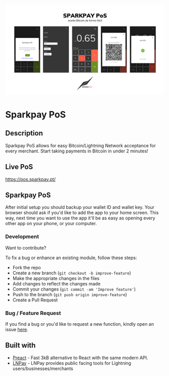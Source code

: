 # ![SparkpayPoS](media/SPARKPAY&#32;PoS.png)
# Sparkpay PoS

## Description

Sparkpay PoS allows for easy Bitcoin/Lightning Network acceptance for every merchant. Start taking payments in Bitcoin in under 2 minutes!

## Live PoS

https://pos.sparkpay.pt/

## Sparkpay PoS

After initial setup you should backup your wallet ID and wallet key. Your browser should ask if you'd like to add the app to your home screen. This way, next time you want to use the app it'll be as easy as opening every other app on your phone, or your computer.

### Development

Want to contribute?

To fix a bug or enhance an existing module, follow these steps:

- Fork the repo
- Create a new branch (`git checkout -b improve-feature`)
- Make the appropriate changes in the files
- Add changes to reflect the changes made
- Commit your changes (`git commit -am 'Improve feature'`)
- Push to the branch (`git push origin improve-feature`)
- Create a Pull Request

### Bug / Feature Request

If you find a bug or you'd like to request a new function, kindly open an issue [here](https://github.com/talvasconcelos/sparkpayPoS/issues/new).

## Built with

- [Preact](https://preactjs.com/) - Fast 3kB alternative to React with the same modern API.
- [LNPay](https://lnpay.co/) - LNPay provides public facing tools for Lightning users/businesses/merchants
